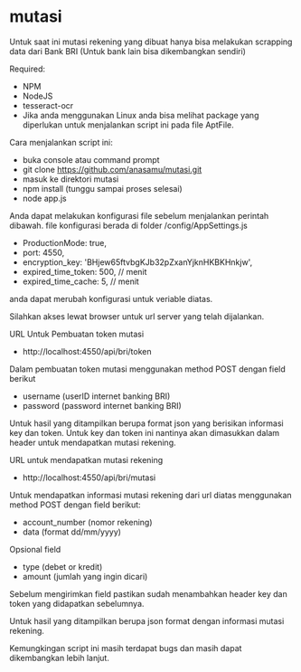 # mutasi
Untuk saat ini mutasi rekening yang dibuat hanya bisa melakukan scrapping data dari Bank BRI (Untuk bank lain bisa dikembangkan sendiri)

Required:
- NPM
- NodeJS
- tesseract-ocr
- Jika anda menggunakan Linux anda bisa melihat package yang diperlukan untuk menjalankan script ini pada file AptFile.

Cara menjalankan script ini:
- buka console atau command prompt
- git clone https://github.com/anasamu/mutasi.git
- masuk ke direktori mutasi
- npm install (tunggu sampai proses selesai)
- node app.js

Anda dapat melakukan konfigurasi file sebelum menjalankan perintah dibawah.
file konfigurasi berada di folder /config/AppSettings.js
- ProductionMode: true,
- port: 4550,
- encryption_key: 'BHjew65ftvbgKJb32pZxanYjknHKBKHnkjw',
- expired_time_token: 500, // menit
- expired_time_cache: 5, // menit

anda dapat merubah konfigurasi untuk veriable diatas.

Silahkan akses lewat browser untuk url server yang telah dijalankan.

URL Untuk Pembuatan token mutasi
- http://localhost:4550/api/bri/token

Dalam pembuatan token mutasi menggunakan method POST dengan field berikut
* username (userID internet banking BRI)
* password (password internet banking BRI)

Untuk hasil yang ditampilkan berupa format json yang berisikan informasi key dan token.
Untuk key dan token ini nantinya akan dimasukkan dalam header untuk mendapatkan mutasi rekening.

URL untuk mendapatkan mutasi rekening
- http://localhost:4550/api/bri/mutasi

Untuk mendapatkan informasi mutasi rekening dari url diatas menggunakan method POST dengan field berikut:
* account_number (nomor rekening)
* data (format dd/mm/yyyy)

Opsional field
- type (debet or kredit)
- amount (jumlah yang ingin dicari)

Sebelum mengirimkan field pastikan sudah menambahkan header key dan token yang didapatkan sebelumnya.

Untuk hasil yang ditampilkan berupa json format dengan informasi mutasi rekening.

Kemungkingan script ini masih terdapat bugs dan masih dapat dikembangkan lebih lanjut.
